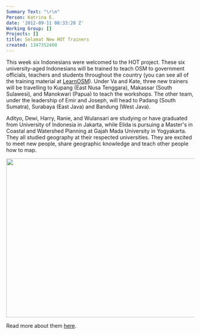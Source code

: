 ```yaml
---
Summary Text: "\r\n"
Person: Katrina E.
date: '2012-09-11 08:33:20 Z'
Working Group: []
Projects: []
title: Selamat New HOT Trainers
created: 1347352400
---
```

<p>This week six Indonesians were welcomed to the HOT project. These six university-aged Indonesians will be trained to teach OSM to government officials, teachers and students throughout the country (you can see all of the training material at <a href="www.learnosm.org">LearnOSM</a>). Under Va and Kate, three new trainers will be travelling to Kupang (East Nusa Tenggara), Makassar (South Sulawesi), and Manokwari (Papua) to teach the workshops. The other team, under the leadership of Emir and Joseph, will head to Padang (South Sumatra), Surabaya (East Java) and Bandung (West Java).<!--break--></p><p>Adityo, Dewi, Harry, Ranie, and Wulansari are studying or have graduated from University of Indonesia in Jakarta, while Elida is pursuing a Master's in Coastal and Watershed Planning at Gajah Mada University in Yogyakarta. They all studied geography at their respected universities. They are excited to meet new people, share geographic knowledge and teach other people how to map.</p><p><a href="http://en.openstreetmap.or.id/about/trainers/"><img src="/sites/default/files/Selection_026_1_0.png" alt="" width="531" height="425"></a></p><p>Read more about them <a href="http://en.openstreetmap.or.id/about/trainers/">here</a>.</p>
